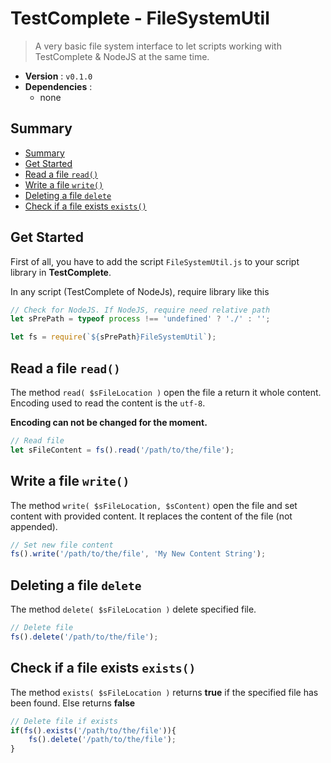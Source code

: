 # TestComplete - FileSystemUtil

> A very basic file system interface to let scripts working with TestComplete & NodeJS at the same time.

* **Version** : ``v0.1.0``
* **Dependencies** :
    * none
  
  
## Summary

[](BeginSummary)
* [Summary](#summary)
* [Get Started](#get%20started)
* [Read a file `read()`](#read%20a%20file%20%60read()%60)
* [Write a file `write()`](#write%20a%20file%20%60write()%60)
* [Deleting a file `delete`](#deleting%20a%20file%20%60delete%60)
* [Check if a file exists `exists()`](#check%20if%20a%20file%20exists%20%60exists()%60)
[](EndSummary)



## Get Started

First of all, you have to add the script ``FileSystemUtil.js`` to your
script library in **TestComplete**.

In any script (TestComplete of NodeJs), require library like this

````javascript
// Check for NodeJS. If NodeJS, require need relative path
let sPrePath = typeof process !== 'undefined' ? './' : '';

let fs = require(`${sPrePath}FileSystemUtil`);
````
    
    
    
## Read a file `read()`

The method ``read( $sFileLocation )`` open the file a return it whole content.
Encoding used to read the content is the ``utf-8``.

**Encoding can not be changed for the moment.**

````javascript
// Read file
let sFileContent = fs().read('/path/to/the/file');
````



## Write a file `write()`

The method ``write( $sFileLocation, $sContent)`` open the file and set content
with provided content. It replaces the content of the file (not appended).

````javascript
// Set new file content
fs().write('/path/to/the/file', 'My New Content String');
````



## Deleting a file `delete`

The method ``delete( $sFileLocation )`` delete specified file.

````javascript
// Delete file
fs().delete('/path/to/the/file');
````



## Check if a file exists `exists()`

The method ``exists( $sFileLocation )`` returns **true** if the specified file
has been found. Else returns **false**

````javascript
// Delete file if exists
if(fs().exists('/path/to/the/file')){
    fs().delete('/path/to/the/file');
}
````

